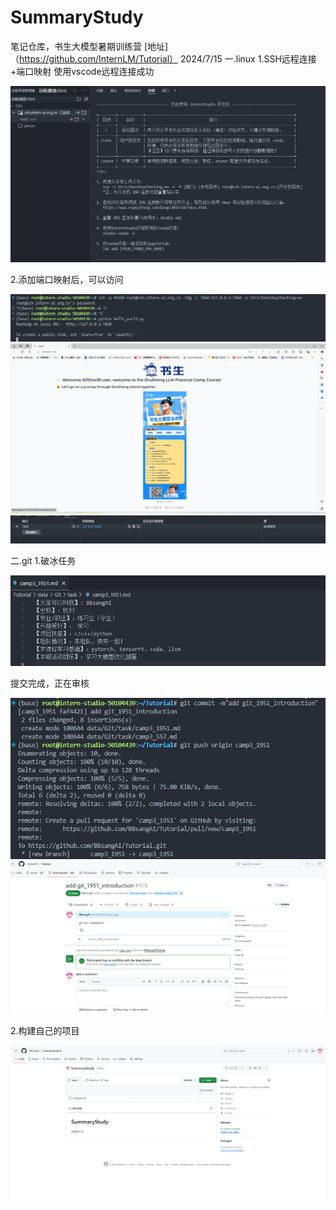 # SummaryStudy
笔记仓库，书生大模型暑期训练营 [地址]（https://github.com/InternLM/Tutorial）
2024/7/15
一.linux
1.SSH远程连接+端口映射
使用vscode远程连接成功

![alt text](image-2.png)

2.添加端口映射后，可以访问

![alt text](image-7.png)
![alt text](image-4.png)
![alt text](image-3.png)

二.git
1.破冰任务

![alt text](image-1.png)

提交完成，正在审核

![alt text](image.png)
![alt text](image-5.png)

2.构建自己的项目

![alt text](image-6.png)

